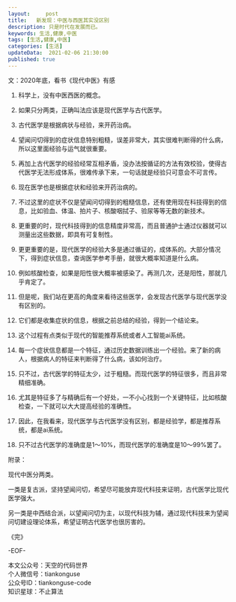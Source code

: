 ```yaml
---   
layout:     post  
title:   新发现：中医与西医其实没区别
description: 只是时代在发展而已。       
keywords: 生活,健康,中医  
tags: [生活,健康,中医]    
categories: [生活]  
updateData:  2021-02-06 21:30:00  
published: true  
---  
```



文：2020年底，看书《现代中医》有感  


1. 科学上，没有中医西医的概念。  


2. 如果只分两类，正确叫法应该是现代医学与古代医学。  


3. 古代医学是根据病状与经验，来开药治病。  


4. 望闻问切得到的症状信息特别粗糙，误差非常大，其实很难判断得的什么病，所以这里面经验与运气就很重要。  


5. 再加上古代医学的经验经常互相矛盾，没办法按循证的方法有效校验，使得古代医学无法形成体系，很难传承下来，一句话就是经验只可意会不可言传。  


6. 现在医学也是根据症状和经验来开药治病的。  


7. 不过这里的症状不仅是望闻问切得到的粗糙信息，还有使用现在科技得到的信息，比如验血、体温、拍片子、核酸咽拭子、验尿等等无数的新技术。  


8. 更重要的时，现代科技得到的信息精度非常高，而且普通护士通过仪器就可以测量出这些数据，即具有可复制性。  


9. 更更重要的是，现代医学的经验大多是通过循证的，成体系的。大部分情况下，得到症状信息，查询医学参考手册，就很大概率知道是什么病。  


10. 例如核酸检查，如果是阳性很大概率被感染了。再测几次，还是阳性，那就几乎肯定了。  


11. 但是呢，我们站在更高的角度来看待这些医学，会发现古代医学与现代医学没有区别的。  


12. 它们都是收集症状的信息，根据之前总结的经验，得到一个结论来。  


13. 这个过程有点类似于现代的智能推荐系统或者人工智能ai系统。  


14. 每一个症状信息都是一个特征，通过历史数据训练出一个经验。来了新的病人，根据病人的特征来判断得了什么病，该如何治疗。  


15. 只不过，古代医学的特征太少，过于粗糙。而现代医学的特征很多，而且非常精细准确。  


16. 尤其是特征多了与精确后有一个好处，一不小心找到一个关键特征，比如核酸检查，一下就可以大大提高经验的准确性。  


17. 因此，在我看来，现代医学与古代医学没有区别，都是经验学，都是推荐系统，都是ai系统。  


18. 只不过古代医学的准确度是1～10%，而现代医学的准确度是10～99%罢了。  


附录：  


现代中医分两类。  


一类是复古派，坚持望闻问切，希望尽可能放弃现代科技来证明，古代医学比现代医学强大。  


另一类是中西结合派，以望闻问切为主，以现代科技为辅，通过现代科技来为望闻问切建设理论体系，希望证明古代医学也很厉害的。  




《完》  


-EOF-  



本文公众号：天空的代码世界  
个人微信号：tiankonguse  
公众号ID：tiankonguse-code  
知识星球：不止算法  

